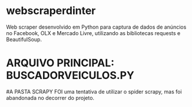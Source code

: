 # webscraperdinter
Web scraper desenvolvido em Python para captura de dados de anúncios no Facebook, OLX e Mercado Livre, utilizando as bibliotecas requests e BeautifulSoup.


# ARQUIVO PRINCIPAL: BUSCADORVEICULOS.PY

#A PASTA SCRAPY FOI uma tentativa de utilizar o spider scrapy, mas foi abandonada no decorrer do projeto.
